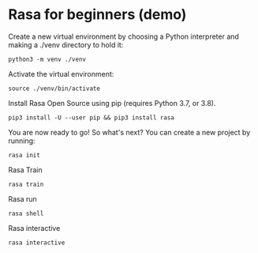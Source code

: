 # Rasa for beginners (demo)

Create a new virtual environment by choosing a Python interpreter and making a ./venv directory to hold it:
```
python3 -m venv ./venv
```

Activate the virtual environment:
```
source ./venv/bin/activate
```

Install Rasa Open Source using pip (requires Python 3.7, or 3.8).
```
pip3 install -U --user pip && pip3 install rasa
```

You are now ready to go! So what's next? You can create a new project by running:
```
rasa init
```

Rasa Train
```
rasa train
```

Rasa run
```
rasa shell
```

Rasa interactive
```
rasa interactive
```
